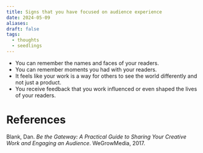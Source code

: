 ```yaml
---
title: Signs that you have focused on audience experience
date: 2024-05-09
aliases: 
draft: false
tags:
  - thoughts
  - seedlings
---
```

- You can remember the names and faces of your readers.
- You can remember moments you had with your readers.
- It feels like your work is a way for others to see the world differently and not just a product.
- You receive feedback that you work influenced or even shaped the lives of your readers.

# References

Blank, Dan. _Be the Gateway: A Practical Guide to Sharing Your Creative Work and Engaging an Audience_. WeGrowMedia, 2017.